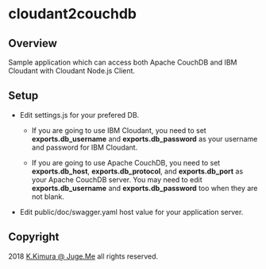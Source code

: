 # cloudant2couchdb


## Overview

Sample application which can access both Apache CouchDB and IBM Cloudant with Cloudant Node.js Client.


## Setup

- Edit settings.js for your prefered DB.

    - If you are going to use IBM Cloudant, you need to set **exports.db_username** and **exports.db_password** as your username and password for IBM Cloudant.

    - If you are going to use Apache CouchDB, you need to set **exports.db_host**, **exports.db_protocol**, and **exports.db_port** as your Apache CouchDB server. You may need to edit **exports.db_username** and **exports.db_password** too when they are not blank.

- Edit public/doc/swagger.yaml host value for your application server.


## Copyright

2018 [K.Kimura @ Juge.Me](https://github.com/dotnsf) all rights reserved.

